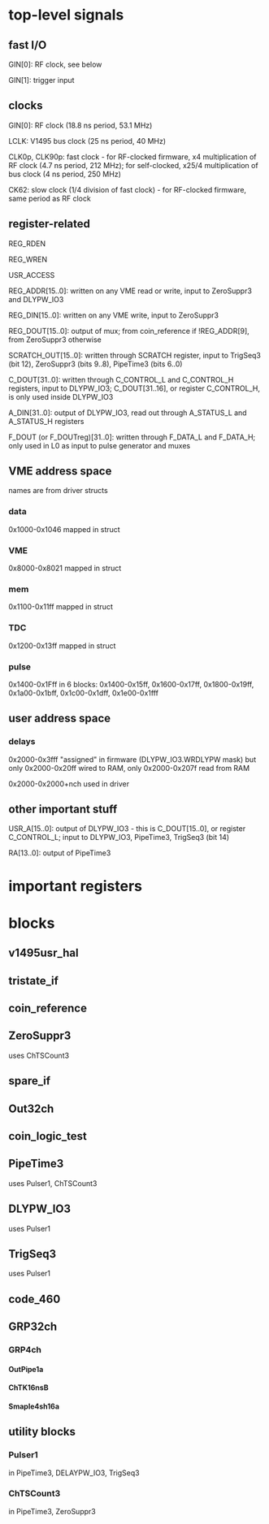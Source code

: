 # top-level signals

## fast I/O

GIN[0]: RF clock, see below

GIN[1]: trigger input

## clocks

GIN[0]: RF clock (18.8 ns period, 53.1 MHz)

LCLK: V1495 bus clock (25 ns period, 40 MHz)

CLK0p, CLK90p: fast clock - for RF-clocked firmware, x4 multiplication of RF clock (4.7 ns period, 212 MHz); for self-clocked, x25/4 multiplication of bus clock (4 ns period, 250 MHz)

CK62: slow clock (1/4 division of fast clock) - for RF-clocked firmware, same period as RF clock

## register-related

REG_RDEN

REG_WREN

USR_ACCESS

REG_ADDR[15..0]: written on any VME read or write, input to ZeroSuppr3 and DLYPW_IO3

REG_DIN[15..0]: written on any VME write, input to ZeroSuppr3

REG_DOUT[15..0]: output of mux; from coin_reference if !REG_ADDR[9], from ZeroSuppr3 otherwise

SCRATCH_OUT[15..0]: written through SCRATCH register, input to TrigSeq3 (bit 12), ZeroSuppr3 (bits 9..8), PipeTime3 (bits 6..0)

C_DOUT[31..0]: written through C_CONTROL_L and C_CONTROL_H registers, input to DLYPW_IO3;  C_DOUT[31..16], or register C_CONTROL_H, is only used inside DLYPW_IO3

A_DIN[31..0]: output of DLYPW_IO3, read out through A_STATUS_L and A_STATUS_H registers

F_DOUT (or F_DOUTreg)[31..0]: written through F_DATA_L and F_DATA_H; only used in L0 as input to pulse generator and muxes

## VME address space
names are from driver structs

### data
0x1000-0x1046 mapped in struct

### VME
0x8000-0x8021 mapped in struct

### mem
0x1100-0x11ff mapped in struct

### TDC
0x1200-0x13ff mapped in struct

### pulse
0x1400-0x1Fff in 6 blocks: 0x1400-0x15ff, 0x1600-0x17ff, 0x1800-0x19ff, 0x1a00-0x1bff, 0x1c00-0x1dff, 0x1e00-0x1fff

## user address space

### delays
0x2000-0x3fff "assigned" in firmware (DLYPW_IO3.WRDLYPW mask) but only 0x2000-0x20ff wired to RAM, only 0x2000-0x207f read from RAM

0x2000-0x2000+nch used in driver

## other important stuff

USR_A[15..0]: output of DLYPW_IO3 - this is C_DOUT[15..0], or register C_CONTROL_L; input to DLYPW_IO3, PipeTime3, TrigSeq3 (bit 14)

RA[13..0]: output of PipeTime3

# important registers

# blocks

## v1495usr_hal

## tristate_if

## coin_reference

## ZeroSuppr3
uses ChTSCount3

## spare_if

## Out32ch

## coin_logic_test

## PipeTime3
uses Pulser1, ChTSCount3

## DLYPW_IO3
uses Pulser1

## TrigSeq3
uses Pulser1

## code_460

## GRP32ch

### GRP4ch

#### OutPipe1a

#### ChTK16nsB

#### Smaple4sh16a

## utility blocks

### Pulser1

in PipeTime3, DELAYPW_IO3, TrigSeq3

### ChTSCount3

in PipeTime3, ZeroSuppr3
